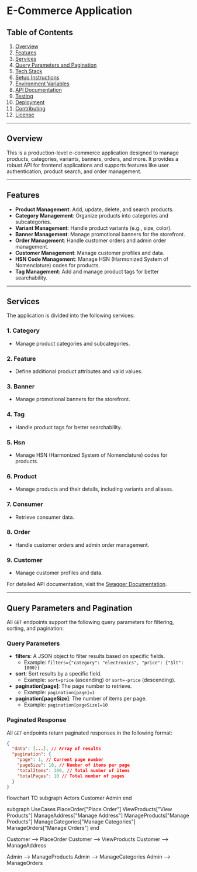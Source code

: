 # E-Commerce Application

## Table of Contents
1. [Overview](#overview)
2. [Features](#features)
3. [Services](#services)
4. [Query Parameters and Pagination](#query-parameters-and-pagination)
5. [Tech Stack](#tech-stack)
6. [Setup Instructions](#setup-instructions)
7. [Environment Variables](#environment-variables)
8. [API Documentation](#api-documentation)
9. [Testing](#testing)
10. [Deployment](#deployment)
11. [Contributing](#contributing)
12. [License](#license)

---

## Overview
This is a production-level e-commerce application designed to manage products, categories, variants, banners, orders, and more. It provides a robust API for frontend applications and supports features like user authentication, product search, and order management.

---

## Features
- **Product Management**: Add, update, delete, and search products.
- **Category Management**: Organize products into categories and subcategories.
- **Variant Management**: Handle product variants (e.g., size, color).
- **Banner Management**: Manage promotional banners for the storefront.
- **Order Management**: Handle customer orders and admin order management.
- **Customer Management**: Manage customer profiles and data.
- **HSN Code Management**: Manage HSN (Harmonized System of Nomenclature) codes for products.
- **Tag Management**: Add and manage product tags for better searchability.

---

## Services
The application is divided into the following services:

### 1. **Category**
   - Manage product categories and subcategories.

### 2. **Feature**
   - Define additional product attributes and valid values.

### 3. **Banner**
   - Manage promotional banners for the storefront.

### 4. **Tag**
   - Handle product tags for better searchability.

### 5. **Hsn**
   - Manage HSN (Harmonized System of Nomenclature) codes for products.

### 6. **Product**
   - Manage products and their details, including variants and aliases.

### 7. **Consumer**
   - Retrieve consumer data.

### 8. **Order**
   - Handle customer orders and admin order management.

### 9. **Customer**
   - Manage customer profiles and data.

For detailed API documentation, visit the [Swagger Documentation](#api-documentation).

---

## Query Parameters and Pagination
All `GET` endpoints support the following query parameters for filtering, sorting, and pagination:

### Query Parameters
- **filters**: A JSON object to filter results based on specific fields.
  - Example: `filters={"category": "electronics", "price": {"$lt": 1000}}`
- **sort**: Sort results by a specific field.
  - Example: `sort=price` (ascending) or `sort=-price` (descending).
- **pagination[page]**: The page number to retrieve.
  - Example: `pagination[page]=1`
- **pagination[pageSize]**: The number of items per page.
  - Example: `pagination[pageSize]=10`

### Paginated Response
All `GET` endpoints return paginated responses in the following format:
```json
{
  "data": [...], // Array of results
  "pagination": {
    "page": 1, // Current page number
    "pageSize": 10, // Number of items per page
    "totalItems": 100, // Total number of items
    "totalPages": 10 // Total number of pages
  }
}
```
flowchart TD
  subgraph Actors
    Customer
    Admin
  end

  subgraph UseCases
    PlaceOrder["Place Order"]
    ViewProducts["View Products"]
    ManageAddress["Manage Address"]
    ManageProducts["Manage Products"]
    ManageCategories["Manage Categories"]
    ManageOrders["Manage Orders"]
  end

  Customer --> PlaceOrder
  Customer --> ViewProducts
  Customer --> ManageAddress

  Admin --> ManageProducts
  Admin --> ManageCategories
  Admin --> ManageOrders
